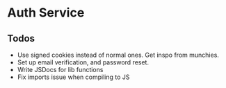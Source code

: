 # Auth Service

## Todos

- Use signed cookies instead of normal ones. Get inspo from munchies.
- Set up email verification, and password reset.
- Write JSDocs for lib functions
- Fix imports issue when compiling to JS
